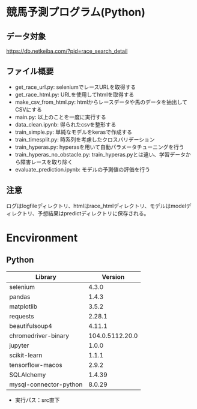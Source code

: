 # 競馬予測プログラム(Python)

## データ対象

https://db.netkeiba.com/?pid=race_search_detail

## ファイル概要

- get_race_url.py: seleniumでレースURLを取得する
- get_race_html.py: URLを使用してhtmlを取得する
- make_csv_from_html.py: htmlからレースデータや馬のデータを抽出してCSVにする
- main.py: 以上のことを一度に実行する
- data_clean.ipynb: 得られたcsvを整形する
- train_simple.py: 単純なモデルをkerasで作成する
- train_timesplit.py: 時系列を考慮したクロスバリデーション
- train_hyperas.py: hyperasを用いて自動パラメータチューニングを行う
- train_hyperas_no_obstacle.py: train_hyperas.pyとは違い、学習データから障害レースを取り除く
- evaluate_prediction.ipynb: モデルの予測値の評価を行う

## 注意

ログはlogfileディレクトリ、htmlはrace_htmlディレクトリ、モデルはmodelディレクトリ、予想結果はpredictディレクトリに保存される。

# Encvironment

## Python

|  Library  |  Version  |
| ---- | ---- |
|  selenium  |  4.3.0  |
|  pandas  |  1.4.3  |
|  matplotlib  |  3.5.2  |
|  requests  |  2.28.1  |
|  beautifulsoup4  |  4.11.1  |
|  chromedriver-binary  |  104.0.5112.20.0  |
|  jupyter  |  1.0.0  |
|  scikit-learn  |  1.1.1  |
|  tensorflow-macos  |  2.9.2  |
|  SQLAlchemy  |  1.4.39  |
|  mysql-connector-python  |  8.0.29  |

* 実行パス：src直下
